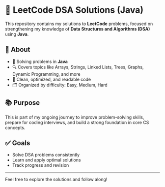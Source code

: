 # 🧠 LeetCode DSA Solutions (Java)

This repository contains my solutions to **LeetCode** problems, focused on strengthening my knowledge of **Data Structures and Algorithms (DSA)** using **Java**.

## 📌 About
- 🚀 Solving problems in **Java**
- 🔍 Covers topics like Arrays, Strings, Linked Lists, Trees, Graphs, Dynamic Programming, and more
- 🧹 Clean, optimized, and readable code
- 🗂️ Organized by difficulty: Easy, Medium, Hard

## 📚 Purpose
This is part of my ongoing journey to improve problem-solving skills, prepare for coding interviews, and build a strong foundation in core CS concepts.


## ✅ Goals
- Solve DSA problems consistently
- Learn and apply optimal solutions
- Track progress and revision

---

Feel free to explore the solutions and follow along!

